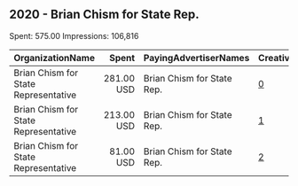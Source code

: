 ## 2020 - Brian Chism for State Rep. 
Spent: 575.00
Impressions: 106,816

|OrganizationName|Spent|PayingAdvertiserNames|CreativeUrls|Impressions|Genders|AgeBrackets|CountryCodes|BillingAddresses|CandidateBallotInformation|
|:---|---:|:---|:---|---:|:---|:---|:---|:---|:---|
|Brian Chism for State Representative|281.00 USD|Brian Chism for State Rep.|[0](https://www.snap.com/political-ads/asset/3d93114c71bd9baf2a585a8bb5eca9f021bafa3535dc66cc94d7f19f9410b11d?mediaType=mp4)|48,111||17+|united states|US|Brian Chism for 27th State Representative|
|Brian Chism for State Representative|213.00 USD|Brian Chism for State Rep.|[1](https://www.snap.com/political-ads/asset/3d93114c71bd9baf2a585a8bb5eca9f021bafa3535dc66cc94d7f19f9410b11d?mediaType=mp4)|37,734||17+|united states|US|Brian Chism for 27th State Representative|
|Brian Chism for State Representative|81.00 USD|Brian Chism for State Rep.|[2](https://www.snap.com/political-ads/asset/f95cb4601834adc2926a01c7e9dd90d6fee073e61b3669a3431e5fbdf022d064?mediaType=mp4)|20,971||17+|united states|US|Brian Chism for 27th State Representative|
